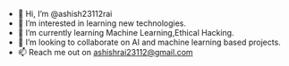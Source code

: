 - 👋 Hi, I’m @ashish23112rai
- 👀 I’m interested in learning new technologies. 
- 🌱 I’m currently learning Machine Learning,Ethical Hacking.  
- 💞️ I’m looking to collaborate on AI and machine learning based projects.
- 📫 Reach me out on ashishrai23112@gmail.com

